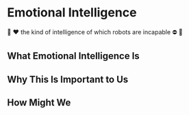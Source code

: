 # Emotional Intelligence
:handshake: :heart: the kind of intelligence of which robots are incapable :no_entry: :robot:

## What Emotional Intelligence Is

## Why This Is Important to Us

## How Might We
